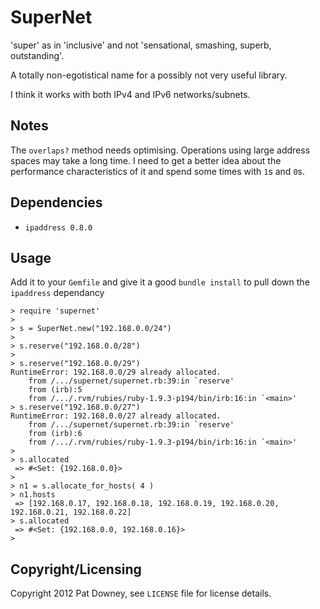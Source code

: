 SuperNet
========

'super' as in 'inclusive' and not 'sensational, smashing, superb, outstanding'.

A totally non-egotistical name for a possibly not very useful library.

I think it works with both IPv4 and IPv6 networks/subnets.

Notes
-----
The `overlaps?` method needs optimising. Operations using large address spaces
may take a long time. I need to get a better idea about the performance
characteristics of it and spend some times with `1`s and `0`s.

Dependencies
------------
- `ipaddress 0.8.0`

Usage
-----
Add it to your `Gemfile` and give it a good `bundle install` to pull down the `ipaddress` dependancy


    > require 'supernet'
    >
    > s = SuperNet.new("192.168.0.0/24")
    >
    > s.reserve("192.168.0.0/28")
    >
    > s.reserve("192.168.0.0/29")
    RuntimeError: 192.168.0.0/29 already allocated.
        from /.../supernet/supernet.rb:39:in `reserve'
        from (irb):5
        from /.../.rvm/rubies/ruby-1.9.3-p194/bin/irb:16:in `<main>'
    > s.reserve("192.168.0.0/27")
    RuntimeError: 192.168.0.0/27 already allocated.
        from /.../supernet/supernet.rb:39:in `reserve'
        from (irb):6
        from /.../.rvm/rubies/ruby-1.9.3-p194/bin/irb:16:in `<main>'
    >
    > s.allocated
     => #<Set: {192.168.0.0}> 
    >
    > n1 = s.allocate_for_hosts( 4 )
    > n1.hosts
     => [192.168.0.17, 192.168.0.18, 192.168.0.19, 192.168.0.20, 192.168.0.21, 192.168.0.22] 
    > s.allocated
     => #<Set: {192.168.0.0, 192.168.0.16}> 
    > 

Copyright/Licensing
------------------
Copyright 2012 Pat Downey, see `LICENSE` file for license details.
